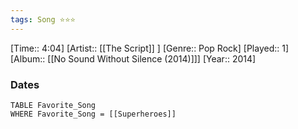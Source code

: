 ```yaml
---
tags: Song ⭐⭐⭐ 
---
```

[Time:: 4:04]
[Artist:: [[The Script]] ]
[Genre:: Pop Rock]
[Played:: 1]
[Album:: [[No Sound Without Silence (2014)]]]
[Year:: 2014]
### Dates
````dataview
TABLE Favorite_Song
WHERE Favorite_Song = [[Superheroes]]
````